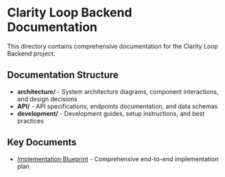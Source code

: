 # Clarity Loop Backend Documentation

This directory contains comprehensive documentation for the Clarity Loop Backend project.

## Documentation Structure

- **architecture/** - System architecture diagrams, component interactions, and design decisions
- **API/** - API specifications, endpoints documentation, and data schemas
- **development/** - Development guides, setup instructions, and best practices

## Key Documents

- [Implementation Blueprint](./blueprint.md) - Comprehensive end-to-end implementation plan
